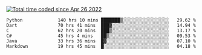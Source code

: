 <a href="https://wakatime.com/@9797ee4f-4108-45bb-8fc2-b36b9c1a1c89"><img src="https://wakatime.com/badge/user/9797ee4f-4108-45bb-8fc2-b36b9c1a1c89.svg?style=for-the-badge" alt="Total time coded since Apr 26 2022" /></a>

<!--START_SECTION:waka-->

```text
Python             140 hrs 10 mins ███████▒░░░░░░░░░░░░░░░░░   29.62 %
Dart               70 hrs 41 mins  ███▓░░░░░░░░░░░░░░░░░░░░░   14.94 %
C                  62 hrs 20 mins  ███▒░░░░░░░░░░░░░░░░░░░░░   13.17 %
C#                 45 hrs 4 mins   ██▒░░░░░░░░░░░░░░░░░░░░░░   09.53 %
Java               33 hrs 36 mins  █▓░░░░░░░░░░░░░░░░░░░░░░░   07.10 %
Markdown           19 hrs 45 mins  █░░░░░░░░░░░░░░░░░░░░░░░░   04.18 %
```

<!--END_SECTION:waka-->
